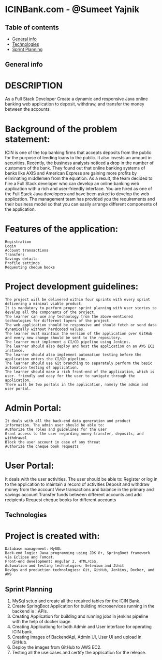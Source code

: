 # ICINBank.com - @Sumeet Yajnik
## Table of contents
* [General info](#general-info)
* [Technologies](#technologies)
* [Sprint Planning](#sprint-planning)

## General info
# DESCRIPTION
As a Full Stack Developer Create a dynamic and responsive Java online banking web application to deposit, withdraw, and transfer the money between the accounts.

# Background of the problem statement: 
ICIN is one of the top banking firms that accepts deposits from the public for the purpose of lending loans to the public. It also invests an amount in securities.
Recently, the business analysts noticed a drop in the number of customers of the bank. They found out that online banking systems of banks like AXIS and American Express are gaining more profits by eliminating middlemen from the equation. As a result, the team decided to hire a Full Stack developer who can develop an online banking web application with a rich and user-friendly interface.
You are hired as one of the Full Stack Java developers and have been asked to develop the web application. The management team has provided you the requirements and their business model so that you can easily arrange different components of the application.

# Features of the application:
    Registration
    Login
    Account transactions
    Transfers
    Savings details
    Profile settings
    Requesting cheque books

# Project development guidelines:
    The project will be delivered within four sprints with every sprint delivering a minimal viable product.
    It is mandatory to perform proper sprint planning with user stories to develop all the components of the project.
    The learner can use any technology from the above-mentioned technologies for different layers of the project.
    The web application should be responsive and should fetch or send data dynamically without hardcoded values.
    The learner must maintain the version of the application over GitHub and every new change should be sent to the repository.
    The learner must implement a CI/CD pipeline using Jenkins.
    The learner should also deploy and host the application on an AWS EC2 instance.
    The learner should also implement automation testing before the application enters the CI/CD pipeline.
    The learner should use Git branching to separately perform the basic automation testing of application.
    The learner should make a rich front-end of the application, which is user- friendly and easy for the user to navigate through the application.
    There will be two portals in the application, namely the admin and user portal. 

# Admin Portal:
    It deals with all the back-end data generation and product information. The admin user should be able to:
    Authorize the roles and guidelines for the user
    Grant access to the user regarding money transfer, deposits, and withdrawal
    Block the user account in case of any threat
    Authorize the cheque book requests

# User Portal:
  It deals with the user activities. The user should be able to:
    Register or log in to the application to maintain a record of activities
    Deposit and withdraw money from the account
    View transactions and balance in the primary and savings account
    Transfer funds between different accounts and add recipients
    Request cheque books for different accounts
    
## Technologies
# Project is created with:
    Database management: MySQL
    Back-end logic: Java programming using JDK 8+, SpringBoot framework via Eclipse and Tomcat.
    Front-end development: Angular 2, HTML/CSS,
    Automation and testing technologies: Selenium and JUnit
    DevOps and production technologies: Git, GitHub, Jenkins, Docker, and AWS

## Sprint Planning
1. MySql setup and create all the required tables for the ICIN Bank.
2. Create SpringBoot Application for buliding microservices running in the backend ie : APIs.
3. Creating Application for building and running jobs in jenkins pipeline with the help of docker iaage.
4. Creating Applicationg for both Admin and User interface for operating ICIN bank.
5. Creating images of BackendApi, Admin UI, User UI and upload in GitHub.
6. Deploy the images from GitHub to AWS EC2.
7. Testing all the use cases and certify the application for the release.
